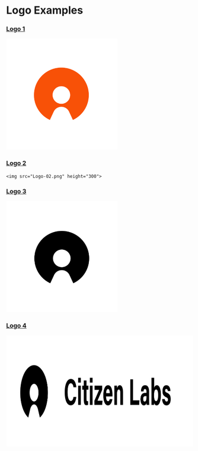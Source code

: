 # Logo Examples

### [Logo 1](https://github.com/citizenlabsgr/brand/blob/master/logo/Logo-01.png)

<img src="Logo-01.png" height="300">

### [Logo 2](https://github.com/citizenlabsgr/brand/blob/master/logo/Logo-02.png)
```
<img src="Logo-02.png" height="300">
```

### [Logo 3](https://github.com/citizenlabsgr/brand/blob/master/logo/Logo-03.png)

<img src="Logo-03.png" height="300">

### [Logo 4](https://github.com/citizenlabsgr/brand/blob/master/logo/Logo-04.png)

<img src="Logo-04.png" height="300">
